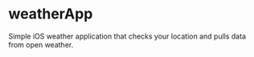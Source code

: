 # weatherApp
Simple iOS weather application that checks your location and pulls data from open weather.

